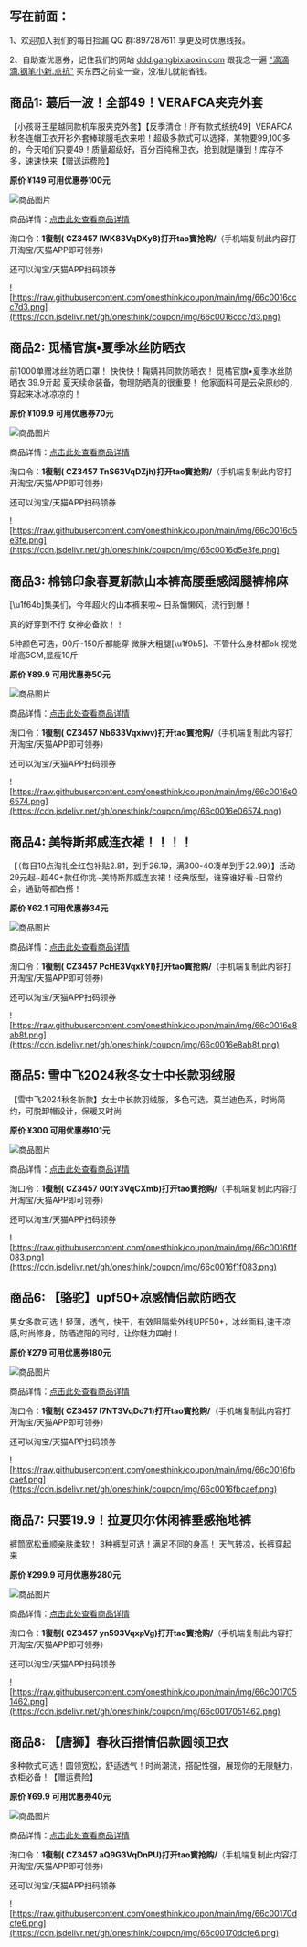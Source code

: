 ## 写在前面：

1、欢迎加入我们的每日捡漏 QQ 群:897287611 享更及时优惠线报。

2、自助查优惠券，记住我们的网站 [ddd.gangbixiaoxin.com](https://ddd.gangbixiaoxin.com) 跟我念一遍 ["滴滴滴.钢笔小新.点抗"](https://ddd.gangbixiaoxin.com) 买东西之前查一查，没准儿就能省钱。

## 商品1: 蕞后一波！全部49！VERAFCA夹克外套

【小孩哥王星越同款机车服夹克外套】【反季清仓！所有款式统统49】VERAFCA秋冬连帽卫衣开衫外套棒球服毛衣来啦！超级多款式可以选择，某物要99,100多的，今天咱们只要49！质量超级好，百分百纯棉卫衣，抢到就是赚到！库存不多，速速快来【赠送运费险】

**原价 ¥149 可用优惠券100元**

![商品图片](https://img.alicdn.com/i4/2201413692942/O1CN01KXtQXT1XbUCUYddk4_!!2201413692942.jpg)

商品详情：[点击此处查看商品详情](https://s.click.taobao.com/t?e=m%3D2%26s%3DO7iteboecvNw4vFB6t2Z2ueEDrYVVa64yK8Cckff7TVRAdhuF14FMbja2Ax30R911aH1Hk3GeOjWbLW7uhxyboGvCrJWHk1%2FTyVl44vrPmd3miNKHWpinpVm%2FOAUUFw71qrpxiwMoCNxc1AtbZGVS2KJeC1%2FWf1966yftvHees%2FNEPXytV9ALoS4zvCRUrquN8xUtHcnvsQwO2E8bRpX3hz0Wu0LjHoFeGnLwjMMrilceEVASm9h4Er7VR0d65TyzyikHhsPN%2BgbkJ5QxPS2Cm%2F8Q8T9DPLPwiXe8C8KtLzn8WW%2Fw3D3fhuQnlDE9LYKvRn9s5lIr3k%3D&amp;union_lens=lensId:TAPI@1723859296@21666de3_1242_1915e05626c_be6b@01)

淘口令：**1復制( CZ3457 lWK83VqDXy8)打开tao寳抢购/**（手机端复制此内容打开淘宝/天猫APP即可领券）</p>

还可以淘宝/天猫APP扫码领券

![https://raw.githubusercontent.com/onesthink/coupon/main/img/66c0016ccc7d3.png](https://cdn.jsdelivr.net/gh/onesthink/coupon/img/66c0016ccc7d3.png)

## 商品2: 觅橘官旗•夏季冰丝防晒衣

前1000单赠冰丝防晒口罩！
快快快！鞠婧祎同款防晒衣！
觅橘官旗•夏季冰丝防晒衣
39.9亓起
夏天续命装备，物理防晒真的很重要！
他家面料可是云朵原纱的，穿起来冰冰凉凉的！

**原价 ¥109.9 可用优惠券70元**

![商品图片](https://img.alicdn.com/i1/2217702031663/O1CN01N0wLpN1O9hc5wZuhr_!!2217702031663.jpg)

商品详情：[点击此处查看商品详情](https://s.click.taobao.com/t?e=m%3D2%26s%3D%2BsdPgWc9gkFw4vFB6t2Z2ueEDrYVVa64yK8Cckff7TVRAdhuF14FMbja2Ax30R9179%2FTFaMDK6TWbLW7uhxyboGvCrJWHk1%2FTyVl44vrPmd3miNKHWpinpVm%2FOAUUFw71qrpxiwMoCNxc1AtbZGVS3MT9Ene3PnLTlbgoo4z65fNEPXytV9ALoS4zvCRUrquvYuG9kywNUGOAuk5vP3lC8ySfr6mNC4xRoLASxmJpYQB1EI53dFpDqlIhnn3164968pCqaxMHbkbkJ5QxPS2Ci%2FKfJmqgrYAfWsUjZoD5RAHhAi483BrESL4cvsYCwQ%2BDseal0NfMDXJpWvVCAyWdKJn5AyUbPoV&amp;union_lens=lensId:TAPI@1723859299@213f13ee_1213_1915e056c36_a98c@01)

淘口令：**1復制( CZ3457 TnS63VqDZjh)打开tao寳抢购/**（手机端复制此内容打开淘宝/天猫APP即可领券）</p>

还可以淘宝/天猫APP扫码领券

![https://raw.githubusercontent.com/onesthink/coupon/main/img/66c0016d5e3fe.png](https://cdn.jsdelivr.net/gh/onesthink/coupon/img/66c0016d5e3fe.png)

## 商品3: 棉锦印象春夏新款山本裤高腰垂感阔腿裤棉麻

[\u1f64b]集美们，今年超火的山本裤来啦~
日系慵懒风，流行到爆！

真的好穿到不行
女神必备款！！

5种颜色可选，90斤-150斤都能穿
微胖大粗腿[\u1f9b5]、不管什么身材都ok
视觉增高5CM,显瘦10斤

**原价 ¥89.9 可用优惠券50元**

![商品图片](https://img.alicdn.com/i1/3182628568/O1CN01HYIdaa2DACS0wZtDv_!!3182628568.png)

商品详情：[点击此处查看商品详情](https://s.click.taobao.com/t?e=m%3D2%26s%3DIjrcvuPOhtVw4vFB6t2Z2ueEDrYVVa64XoO8tOebS%2BdRAdhuF14FMYi0sSfw7FHjJ1gyddu7kN%2FWbLW7uhxyboGvCrJWHk1%2FTyVl44vrPmd3miNKHWpinpVm%2FOAUUFw71qrpxiwMoCNxc1AtbZGVS3imUP%2FrudDUHviji8HuZrgLZMqoQW%2BfuKGzo1lVxIio%2BqtGVvKRgpw6kwJlWVOLAzCQsXbyyo3LJWMXFxT%2FpSSkd9BgMcwpLg%2BfHQ6OWtwSDP39DbWPJ9s4%2BfirBrx7mM7AMx9cWAx%2BEiM%2FlSG%2FbZRA1OPvfjS2h2JqnU1LeJouU1NVKZy3ECfGDF1NzTQoPw%3D%3D&amp;union_lens=lensId:TAPI@1723859300@2133e4e7_11e0_1915e05712e_3092@01)

淘口令：**1復制( CZ3457 Nb633Vqxiwv)打开tao寳抢购/**（手机端复制此内容打开淘宝/天猫APP即可领券）</p>

还可以淘宝/天猫APP扫码领券

![https://raw.githubusercontent.com/onesthink/coupon/main/img/66c0016e06574.png](https://cdn.jsdelivr.net/gh/onesthink/coupon/img/66c0016e06574.png)

## 商品4: 美特斯邦威连衣裙！！！！

【（每日10点淘礼金红包补贴2.81，到手26.19，满300-40凑单到手22.99）】活动29元起~超40+款任你挑~美特斯邦威连衣裙！经典版型，谁穿谁好看~日常约会，通勤等都白搭！

**原价 ¥62.1 可用优惠券34元**

![商品图片](https://img.alicdn.com/i2/134363478/O1CN01DehLHA1bYyTtDfhmb_!!134363478.jpg)

商品详情：[点击此处查看商品详情](https://s.click.taobao.com/t?e=m%3D2%26s%3DRj%2B8zdrFSkRw4vFB6t2Z2ueEDrYVVa64yK8Cckff7TVRAdhuF14FMYi0sSfw7FHjRitN3%2FurF3zWbLW7uhxyboGvCrJWHk1%2FTyVl44vrPmd3miNKHWpinpVm%2FOAUUFw71qrpxiwMoCNxc1AtbZGVSwpchva%2Br1aDLvuepo6Xz2GMHuv7RoNv0Q0jFsbsQ7KWAMN%2Fr%2FH%2FBRL5FXIbRdUAY818oc1fi6TX7imBqc%2BIgzRP2Hi6zEONFShRWe5Xk%2B%2FDwzzMEQiiMytVkSKsL%2FKbNdOG7fwodBwmS%2FkCkShXfQO%2FT%2FdAco0Bnslj5vBEYCvaca2JNko0gYMhhQs2DjqgEA%3D%3D&amp;union_lens=lensId:TAPI@1723859301@212c5cbd_1235_1915e05764f_8db8@01)

淘口令：**1復制( CZ3457 PcHE3VqxkYI)打开tao寳抢购/**（手机端复制此内容打开淘宝/天猫APP即可领券）</p>

还可以淘宝/天猫APP扫码领券

![https://raw.githubusercontent.com/onesthink/coupon/main/img/66c0016e8ab8f.png](https://cdn.jsdelivr.net/gh/onesthink/coupon/img/66c0016e8ab8f.png)

## 商品5: 雪中飞2024秋冬女士中长款羽绒服

【雪中飞2024秋冬新款】女士中长款羽绒服，多色可选，莫兰迪色系，时尚简约，可脱卸帽设计，保暖又时尚

**原价 ¥300 可用优惠券101元**

![商品图片](https://img.alicdn.com/imgextra/i4/2825989823/O1CN01u0DGkF2MQzXErwAgx_!!2825989823.jpg)

商品详情：[点击此处查看商品详情](https://s.click.taobao.com/t?e=m%3D2%26s%3D98b2gN16ep5w4vFB6t2Z2ueEDrYVVa64yK8Cckff7TVRAdhuF14FMYi0sSfw7FHjt4hWD5k2kjPWbLW7uhxyboGvCrJWHk1%2FTyVl44vrPmd3miNKHWpinpVm%2FOAUUFw71qrpxiwMoCNxc1AtbZGVSykcJ4d3L46fCmgOdSEo19KMHuv7RoNv0Q0jFsbsQ7KWWjH9KPe0viz5VrLlOoSokTRMr%2Fm2qbj%2BgtuzjX%2Fz0y5Tzpij1EfTMYF38iFx0xFAlbRMz6GTKAYZjQKfJ2UQf03O4wtQ3K90k8IJaq3v7HKXPb5%2F47C5aciyDdqmU2OIX0%2B3obhRTo5xKmPmpIKZsA%3D%3D&amp;union_lens=lensId:TAPI@1723859303@216622e7_1260_1915e057b9f_d3d1@01)

淘口令：**1復制( CZ3457 00tY3VqCXmb)打开tao寳抢购/**（手机端复制此内容打开淘宝/天猫APP即可领券）</p>

还可以淘宝/天猫APP扫码领券

![https://raw.githubusercontent.com/onesthink/coupon/main/img/66c0016f1f083.png](https://cdn.jsdelivr.net/gh/onesthink/coupon/img/66c0016f1f083.png)

## 商品6: 【骆驼】upf50+凉感情侣款防晒衣

男女多款可选！轻薄，透气，快干，有效阻隔紫外线UPF50+，冰丝面料,速干凉感,时尚修身，防晒遮阳的同时，让你魅力四射！

**原价 ¥279 可用优惠券180元**

![商品图片](https://img.alicdn.com/i3/648476316/O1CN01ocbam71wWmNTbn8Ml_!!648476316.jpg)

商品详情：[点击此处查看商品详情](https://s.click.taobao.com/t?e=m%3D2%26s%3DSh0e0Y45qZxw4vFB6t2Z2ueEDrYVVa64yK8Cckff7TVRAdhuF14FMYi0sSfw7FHj5x%2BIUlGKNpXWbLW7uhxyboGvCrJWHk1%2FTyVl44vrPmd3miNKHWpinpVm%2FOAUUFw71qrpxiwMoCNxc1AtbZGVS2ljeLzzZiQy6a3aIqT388KMHuv7RoNv0Q0jFsbsQ7KW8yOFYFISik%2Fb7RnKEXKb5ynLqFSsMr44ZFcBakSQA529i7jiwSjYtWQxv6Cx%2Fro5lbRMz6GTKAYZjQKfJ2UQf03O4wtQ3K90XXhKrcBJdMwOOXTpVjQ8vvC9jsLJsY%2BtX0%2B3obhRTo5xKmPmpIKZsA%3D%3D&amp;union_lens=lensId:TAPI@1723859305@210781c6_122f_1915e058393_9978@01)

淘口令：**1復制( CZ3457 I7NT3VqDc71)打开tao寳抢购/**（手机端复制此内容打开淘宝/天猫APP即可领券）</p>

还可以淘宝/天猫APP扫码领券

![https://raw.githubusercontent.com/onesthink/coupon/main/img/66c0016fbcaef.png](https://cdn.jsdelivr.net/gh/onesthink/coupon/img/66c0016fbcaef.png)

## 商品7: 只要19.9！拉夏贝尔休闲裤垂感拖地裤

裤筒宽松垂顺亲肤柔软！
3种裤型可选！满足不同的身高！
天气转凉，长裤穿起来

**原价 ¥299.9 可用优惠券280元**

![商品图片](https://img.alicdn.com/i1/3357549645/O1CN010B2pvS2L7T2BAgRds_!!3357549645.jpg)

商品详情：[点击此处查看商品详情](https://s.click.taobao.com/t?e=m%3D2%26s%3DwS4qa0bjqKNw4vFB6t2Z2ueEDrYVVa64XoO8tOebS%2BdRAdhuF14FMYi0sSfw7FHj1aH1Hk3GeOjWbLW7uhxyboGvCrJWHk1%2FTyVl44vrPmd3miNKHWpinpVm%2FOAUUFw71qrpxiwMoCNxc1AtbZGVS5rHbFi7jj19g0RsJgeNNkMLZMqoQW%2BfuKGzo1lVxIiooN20poltKDECzB2aOSzom1MZNd%2FIHWkxnCtJqthNuQEVk0i1lOHt5aCw4C%2B7yRv4p6J3eyIxyD04%2BfirBrx7mM7AMx9cWAx%2BEiM%2FlSG%2FbZTLGl8LJ0bhGlZ8f5CPh2K4U1NVKZy3ECfGDF1NzTQoPw%3D%3D&amp;union_lens=lensId:TAPI@1723859306@21078dff_1203_1915e05887a_6aa6@01)

淘口令：**1復制( CZ3457 yn593VqxpVg)打开tao寳抢购/**（手机端复制此内容打开淘宝/天猫APP即可领券）</p>

还可以淘宝/天猫APP扫码领券

![https://raw.githubusercontent.com/onesthink/coupon/main/img/66c0017051462.png](https://cdn.jsdelivr.net/gh/onesthink/coupon/img/66c0017051462.png)

## 商品8: 【唐狮】春秋百搭情侣款圆领卫衣

多种款式可选！圆领宽松，舒适透气！时尚潮流，搭配性强，展现你的无限魅力，衣柜必备！【赠运费险】

**原价 ¥69.9 可用优惠券40元**

![商品图片](https://img.alicdn.com/i2/3357549645/O1CN01cdNrHv2L7T2HLXGIJ_!!3357549645.jpg)

商品详情：[点击此处查看商品详情](https://s.click.taobao.com/t?e=m%3D2%26s%3DwIa8kya4lmBw4vFB6t2Z2ueEDrYVVa64XoO8tOebS%2BdRAdhuF14FMYi0sSfw7FHjMMgx22UI05bWbLW7uhxyboGvCrJWHk1%2FTyVl44vrPmd3miNKHWpinpVm%2FOAUUFw71qrpxiwMoCNxc1AtbZGVS5rHbFi7jj19g0RsJgeNNkMLZMqoQW%2BfuKGzo1lVxIioWr2wskMYlnK8I3K5LlXXAApDSQ5bLBR7RDEpqRCrVVRMsVZuNR6La2faY5LJXNY3lbRMz6GTKAYZjQKfJ2UQf03O4wtQ3K90k8IJaq3v7HIsISbNth92%2FkxrxA%2F82GHXX0%2B3obhRTo5xKmPmpIKZsA%3D%3D&amp;union_lens=lensId:TAPI@1723859308@213e6c04_1230_1915e058f12_c81d@01)

淘口令：**1復制( CZ3457 aQ9G3VqDnPU)打开tao寳抢购/**（手机端复制此内容打开淘宝/天猫APP即可领券）</p>

还可以淘宝/天猫APP扫码领券

![https://raw.githubusercontent.com/onesthink/coupon/main/img/66c00170dcfe6.png](https://cdn.jsdelivr.net/gh/onesthink/coupon/img/66c00170dcfe6.png)

